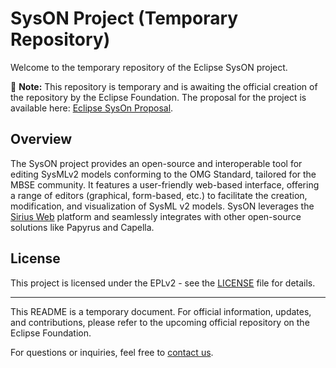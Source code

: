 # SysON Project (Temporary Repository)

Welcome to the temporary repository of the Eclipse SysON project.

🚧 **Note:** This repository is temporary and is awaiting the official creation of the repository by the Eclipse Foundation. The proposal for the project is available here: [Eclipse SysOn Proposal](https://projects.eclipse.org/proposals/eclipse-syson).

## Overview

The SysON project provides an open-source and interoperable tool for editing SysMLv2 models conforming to the OMG Standard, tailored for the MBSE community. It features a user-friendly web-based interface, offering a range of editors (graphical, form-based, etc.) to facilitate the creation, modification, and visualization of SysML v2 models. SysON leverages the [Sirius Web](https://eclipse.dev/sirius/sirius-web.html) platform and seamlessly integrates with other open-source solutions like Papyrus and Capella.

## License

This project is licensed under the EPLv2 - see the [LICENSE](https://github.com/ObeoNetwork/SysON/blob/main/LICENSE) file for details.

---

This README is a temporary document. For official information, updates, and contributions, please refer to the upcoming official repository on the Eclipse Foundation.

For questions or inquiries, feel free to [contact us](mailto:melanie.bats@obeosoft.com).
